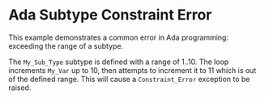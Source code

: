 # Ada Subtype Constraint Error

This example demonstrates a common error in Ada programming: exceeding the range of a subtype.

The `My_Sub_Type` subtype is defined with a range of 1..10.  The loop increments `My_Var` up to 10, then attempts to increment it to 11 which is out of the defined range.  This will cause a `Constraint_Error` exception to be raised.